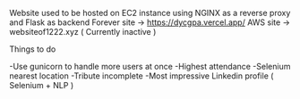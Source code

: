 Website used to be hosted on EC2 instance using NGINX as a reverse proxy and Flask as backend
Forever site -> https://dycgpa.vercel.app/
AWS site -> websiteof1222.xyz ( Currently inactive )

Things to do

-Use gunicorn to handle more users at once
-Highest attendance
-Selenium nearest location
-Tribute incomplete
-Most impressive Linkedin profile ( Selenium + NLP )

